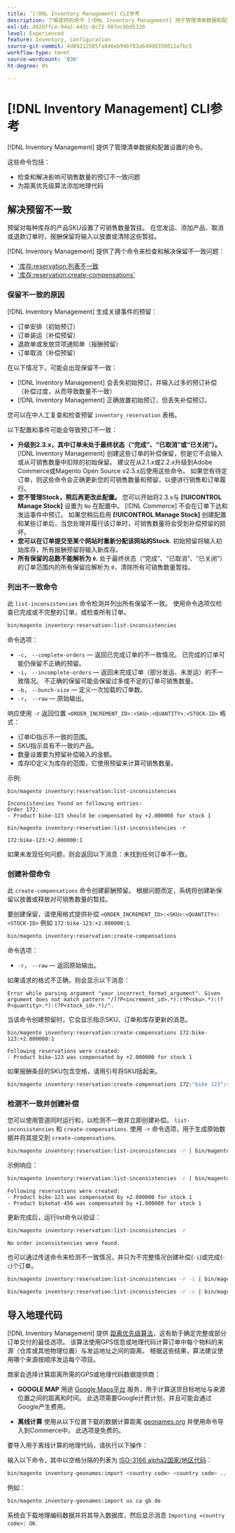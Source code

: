 ```yaml
---
title: ’[!DNL Inventory Management] CLI参考
description: 了解提供的命令 [!DNL Inventory Management] 用于管理清单数据和配置设置的模块。
exl-id: d92dffce-94a1-443c-8c72-98fecbbd5320
level: Experienced
feature: Inventory, Configuration
source-git-commit: 4d89212585fa846eb94bf83a640d0358812afbc5
workflow-type: tm+mt
source-wordcount: '830'
ht-degree: 0%

---
```


# [!DNL Inventory Management] CLI参考

[!DNL Inventory Management] 提供了管理清单数据和配置设置的命令。

这些命令包括：

- 检查和解决影响可销售数量的预订不一致问题
- 为距离优先级算法添加地理代码

## 解决预留不一致

预留对每种库存的产品SKU设置了可销售数量暂挂。 在您发运、添加产品、取消或退款订单时，报酬保留将输入以放置或清除这些暂挂。

[!DNL Inventory Management] 提供了两个命令来检查和解决保留不一致问题：

- [&#39;库存:reservation:列表不一致](#list-inconsistencies-command)
- [&#39;库存:reservation:create-compensations&#39;](#create-compensations-command)

### 保留不一致的原因

[!DNL Inventory Management] 生成关键事件的预留：

- 订单安排（初始预订）
- 订单装运（补偿预留）
- 退款单或发放贷项通知单（报酬预留）
- 订单取消（补偿预留）

在以下情况下，可能会出现保留不一致：

- [!DNL Inventory Management] 会丢失初始预订，并输入过多的预订补偿（补偿过度，从而导致数量不一致）
- [!DNL Inventory Management] 正确放置初始预订，但丢失补偿预订。

您可以在中人工复查和检查预留 `inventory_reservation` 表格。

以下配置和事件可能会导致预订不一致：

- **升级到2.3.x，其中订单未处于最终状态（“完成”、“已取消”或“已关闭”）。** [!DNL Inventory Management] 创建这些订单的补偿保留，但是它不会输入或从可销售数量中扣除的初始保留。 建议在从2.1.x或2.2.x升级到Adobe Commerce或Magento Open Source v2.3.x后使用这些命令。 如果您有待定订单，则这些命令会正确更新您的可销售数量和预留，以便进行销售和订单履行。
- **您不管理Stock，稍后再更改此配置。** 您可以开始将2.3.x与 **[!UICONTROL Manage Stock]** 设置为 `No` 在配置中。 [!DNL Commerce] 不会在订单下达和发运事件中预订。 如果您稍后启用 **[!UICONTROL Manage Stock]** 创建配置和某些订单后，当您处理并履行该订单时，可销售数量将会受到补偿预留的损坏。
- **您可以在订单提交至某个网站时重新分配该网站的Stock**. 初始预留将输入初始库存，所有报酬预留将输入新库存。
- **所有保留的总数不能解析为 `0`.** 处于最终状态（“完成”、“已取消”、“已关闭”）的订单范围内的所有保留应解析为 `0`，清除所有可销售数量暂挂。

### 列出不一致命令

此 `list-inconsistencies` 命令检测并列出所有保留不一致。 使用命令选项仅检查已完成或不完整的订单，或检查所有订单。

```bash
bin/magento inventory:reservation:list-inconsistencies
```

命令选项：

- `-c`， `--complete-orders`  — 返回已完成订单的不一致情况。 已完成的订单可能仍保留不正确的预留。
- `-i`， `--incomplete-orders`  — 返回未完成订单（部分发运、未发运）的不一致情况。 不正确的保留可能会保留过多或不足的订单可销售数量。
- `-b`， `--bunch-size`  — 定义一次加载的订单数。
- `-r`， `--raw`  — 原始输出。

响应使用 `-r` 返回位置 `<ORDER_INCREMENT_ID>:<SKU>:<QUANTITY>:<STOCK-ID>` 格式：

- 订单ID指示不一致的范围。
- SKU指示具有不一致的产品。
- 数量设置要为预留补偿输入的金额。
- 库存ID定义为库存的范围，它使用预留来计算可销售数量。

示例:

```terminal
bin/magento inventory:reservation:list-inconsistencies

Inconsistencies found on following entries:
Order 172:
- Product bike-123 should be compensated by +2.000000 for stock 1
```

```terminal
bin/magento inventory:reservation:list-inconsistencies -r

172:bike-123:+2.000000:1
```

如果未发现任何问题，则会返回以下消息：未找到任何订单不一致。

### 创建补偿命令

此 `create-compensations` 命令创建薪酬预留。 根据问题而定，系统将创建新保留以放置或释放对可销售数量的暂挂。

要创建保留，请使用格式提供补偿 `<ORDER_INCREMENT_ID>:<SKU>:<QUANTITY>:<STOCK-ID>` 例如 `172:bike-123:+2.000000:1`.

```bash
bin/magento inventory:reservation:create-compensations
```

命令选项：

- `-r`， `--raw`  — 返回原始输出。

如果请求的格式不正确，则会显示以下消息：

```terminal
Error while parsing argument "your_incorrect_format_argument". Given argument does not match pattern "/(?P<increment_id>.*):(?P<sku>.*):(?P<quantity>.*):(?P<stock_id>.*)/".
```

当该命令创建预留时，它会显示指示SKU、订单和库存更新的消息。

```terminal
bin/magento inventory:reservation:create-compensations 172:bike-123:+2.000000:1

Following reservations were created:
- Product bike-123 was compensated by +2.000000 for stock 1
```

如果报酬条目的SKU包含空格，请用引号将SKU括起来。

```bash
bin/magento inventory:reservation:create-compensations 172:"bike 123":+2.000000:1
```

### 检测不一致并创建补偿

您可以使用管道同时运行和，以检测不一致并立即创建补偿。 `list-inconsistencies` 和 `create-compensations`. 使用 `-r` 命令选项，用于生成原始数据并将其提交到 `create-compensations`.

```bash
bin/magento inventory:reservation:list-inconsistencies -r | bin/magento inventory:reservation:create-compensations
```

示例响应：

```bash
bin/magento inventory:reservation:list-inconsistencies -r | bin/magento inventory:reservation:create-compensations
```

```terminal
Following reservations were created:
- Product bike-123 was compensated by +2.000000 for stock 1
- Product bikehat-456 was compensated by +1.000000 for stock 1
```

更新完成后，运行list命令以验证：

```bash
bin/magento inventory:reservation:list-inconsistencies -r
```

```terminal
No order inconsistencies were found.
```

也可以通过传送命令来检测不一致情况，并只为不完整情况创建补偿(`-i`)或完成(`-c`)个订单。

```bash
bin/magento inventory:reservation:list-inconsistencies -r -i | bin/magento inventory:reservation:create-compensations
```

```bash
bin/magento inventory:reservation:list-inconsistencies -r -c | bin/magento inventory:reservation:create-compensations
```

## 导入地理代码

[!DNL Inventory Management] 提供 [距离优先级算法](distance-priority-algorithm.md)，这有助于确定完整或部分订单交付的最佳选项。 该算法使用GPS信息或地理代码计算订单中每个物料的来源（仓库或其他物理位置）与发运地址之间的距离。 根据这些结果，算法建议使用哪个来源按顺序发运每个项目。

商家会选择计算距离所需的GPS或地理代码数据提供商：

- **GOOGLE MAP** 用途 [Google Maps平台](https://mapsplatform.google.com/) 服务，用于计算送货目标地址与来源位置之间的距离和时间。 此选项需要Google计费计划，并且可能会通过Google产生费用。

- **离线计算** 使用从以下位置下载的数据计算距离 [geonames.org](https://www.geonames.org/) 并使用命令导入到Commerce中。 此选项是免费的。

要导入用于离线计算的地理代码，请执行以下操作：

输入以下命令，其中以空格分隔的列表为 [ISO-3166 alpha2国家/地区代码](https://www.geonames.org/countries/)：

```bash
bin/magento inventory-geonames:import <country code> <country code> ...
```

例如：

```bash
bin/magento inventory-geonames:import us ca gb de
```

系统会下载地理编码数据并将其导入数据库，然后显示消息  `Importing <country code>: OK`.
